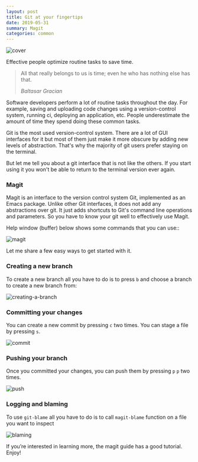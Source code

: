 ```yaml
---
layout: post
title: Git at your fingertips
date: 2019-05-31
summary: Magit
categories: common
---
```


![cover](/images/2019-05-31-magit.png)

Effective people optimize routine tasks to save time.

<blockquote>
  <p>
  All that really belongs to us is time; even he who has nothing else has that.
  </p>
  <footer><cite title="Baltasar Gracian">Baltasar Gracian</cite></footer>
</blockquote>

Software developers perform a lot of routine tasks throughout the day. For example, saving and uploading code changes using a version-control system, running ci, deploying an application, etc. People underestimate the amount of time they spend doing these common tasks.

Git is the most used version-control system. There are a lot of GUI interfaces for it but most of them just make it more obscure by adding new levels of abstraction. That's why the majority of git users prefer staying on the terminal.

But let me tell you about a git interface that is not like the others. If you start using it you won't be able to return to the terminal version ever again.

### Magit

Magit is an interface to the version control system Git, implemented as an Emacs package. Unlike other Git interfaces, it does not add any abstractions over git. It just adds shortcuts to Git's command line operations and parameters. So you have to know your git well to effectively use Magit.

Help window (buffer) below shows some commands that you can use::

![magit](/images/2019-05-31-magit-main.png)

Let me share a few easy ways to get started with it.

### Creating a new branch

To create a new branch all you have to do is to press `b` and choose a branch to create a new branch from:

![creating-a-branch](/images/2019-05-31-branch.png)

### Committing your changes

You can create a new commit by pressing `c` two times. You can stage a file by pressing `s`.

![commit](/images/2019-05-31-commit.png)

### Pushing your branch

Once you committed your changes, you can push them by pressing `p` `p` two times.

![push](/images/2019-05-31-push.png)

### Logging and blaming

To use `git-blame` all you have to do is to call `magit-blame` function on a file you want to inspect

![blaming](/images/2019-05-31-blame.png)



If you’re interested in learning more, the magit guide has a good tutorial. Enjoy!
